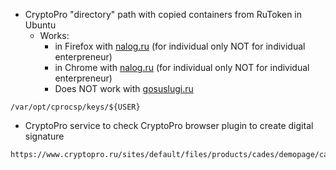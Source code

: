 * CryptoPro "directory" path with copied containers from RuToken in Ubuntu
  * Works:
    * in Firefox with [nalog.ru](https://lkfl2.nalog.ru/lkfl/login) (for individual only NOT for individual enterpreneur)
    * in Chrome with [nalog.ru](https://lkfl2.nalog.ru/lkfl/login) (for individual only NOT for individual enterpreneur)
    * Does NOT work with [gosuslugi.ru](https://gosuslugi.ru)

```
/var/opt/cprocsp/keys/${USER}
```

* CryptoPro service to check CryptoPro browser plugin to create digital signature

```
https://www.cryptopro.ru/sites/default/files/products/cades/demopage/cades_bes_sample.html
```
